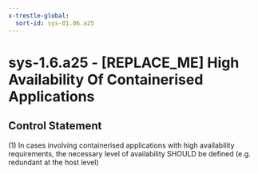 ```yaml
---
x-trestle-global:
  sort-id: sys-01.06.a25
---
```


# sys-1.6.a25 - \[REPLACE_ME\] High Availability Of Containerised Applications

## Control Statement

(1) In cases involving containerised applications with high availability requirements, the necessary level of availability SHOULD be defined (e.g. redundant at the host level)
